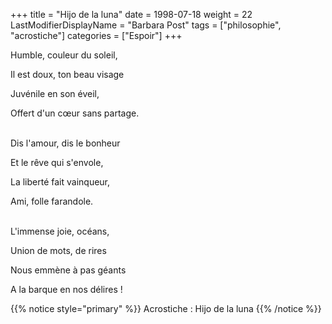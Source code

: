 +++
title = "Hijo de la luna"
date = 1998-07-18
weight = 22
LastModifierDisplayName = "Barbara Post"
tags = ["philosophie", "acrostiche"]
categories = ["Espoir"]
+++

Humble, couleur du soleil,

Il est doux, ton beau visage

Juvénile en son éveil,

Offert d'un cœur sans partage.

 \
Dis l'amour, dis le bonheur

Et le rêve qui s'envole,

La liberté fait vainqueur,

Ami, folle farandole.

 \
L'immense joie, océans,

Union de mots, de rires

Nous emmène à pas géants

A la barque en nos délires !

{{% notice style="primary" %}}
Acrostiche : Hijo de la luna
{{% /notice %}}
